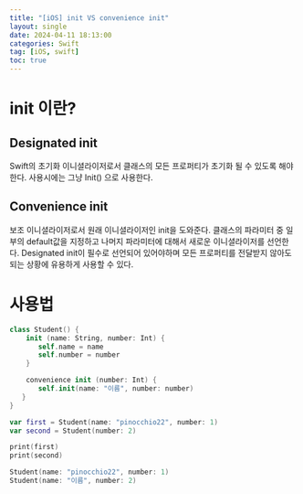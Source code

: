 ```yaml
---
title: "[iOS] init VS convenience init"
layout: single
date: 2024-04-11 18:13:00
categories: Swift
tag: [iOS, swift]
toc: true
---
```


# init 이란?
## Designated init
Swift의 초기화 이니셜라이저로서 클래스의 모든 프로퍼티가 초기화 될 수 있도록 해야한다. 사용시에는 그냥 Init() 으로 사용한다.

## Convenience init
보조 이니셜라이저로서 원래 이니셜라이저인 init을 도와준다. 클래스의 파라미터 중 일부의 default값을 지정하고 나머지 파라미터에 대해서 새로운 이니셜라이저를 선언한다. Designated init이 필수로 선언되어 있어야하며 모든 프로퍼티를 전달받지 않아도되는 상황에 유용하게  사용할 수 있다.

# 사용법
 ``` swift
 class Student() {
	 init (name: String, number: Int) {
	 	self.name = name
 		self.number = number
	 }
 
	 convenience init (number: Int) {
 		self.init(name: "이름", number: number)
 	}
 }
 
 var first = Student(name: "pinocchio22", number: 1)
 var second = Student(number: 2)
 ```

``` swift
print(first)
print(second)

Student(name: "pinocchio22", number: 1)
Student(name: "이름", number: 2)
```